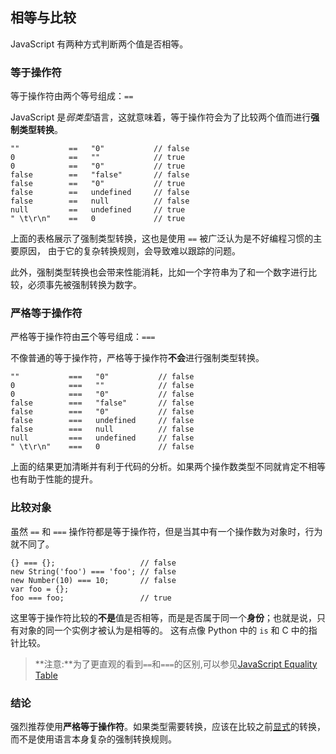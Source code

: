 ﻿## 相等与比较

JavaScript 有两种方式判断两个值是否相等。

### 等于操作符

等于操作符由两个等号组成：`==`

JavaScript 是*弱类型*语言，这就意味着，等于操作符会为了比较两个值而进行**强制类型转换**。
    
    ""           ==   "0"           // false
    0            ==   ""            // true
    0            ==   "0"           // true
    false        ==   "false"       // false
    false        ==   "0"           // true
    false        ==   undefined     // false
    false        ==   null          // false
    null         ==   undefined     // true
    " \t\r\n"    ==   0             // true

上面的表格展示了强制类型转换，这也是使用 `==` 被广泛认为是不好编程习惯的主要原因，
由于它的复杂转换规则，会导致难以跟踪的问题。

此外，强制类型转换也会带来性能消耗，比如一个字符串为了和一个数字进行比较，必须事先被强制转换为数字。

### 严格等于操作符

严格等于操作符由**三**个等号组成：`===`

不像普通的等于操作符，严格等于操作符**不会**进行强制类型转换。

    ""           ===   "0"           // false
    0            ===   ""            // false
    0            ===   "0"           // false
    false        ===   "false"       // false
    false        ===   "0"           // false
    false        ===   undefined     // false
    false        ===   null          // false
    null         ===   undefined     // false
    " \t\r\n"    ===   0             // false

上面的结果更加清晰并有利于代码的分析。如果两个操作数类型不同就肯定不相等也有助于性能的提升。

### 比较对象

虽然 `==` 和 `===` 操作符都是等于操作符，但是当其中有一个操作数为对象时，行为就不同了。

    {} === {};                   // false
    new String('foo') === 'foo'; // false
    new Number(10) === 10;       // false
    var foo = {};
    foo === foo;                 // true

这里等于操作符比较的**不是**值是否相等，而是是否属于同一个**身份**；也就是说，只有对象的同一个实例才被认为是相等的。
这有点像 Python 中的 `is` 和 C 中的指针比较。
> **注意:**为了更直观的看到`==`和`===`的区别,可以参见[JavaScript Equality Table](http://dorey.github.io/JavaScript-Equality-Table/) 

### 结论

强烈推荐使用**严格等于操作符**。如果类型需要转换，应该在比较之前[显式](#types.casting)的转换，
而不是使用语言本身复杂的强制转换规则。

[30]: http://cnblogs.com/sanshi/
